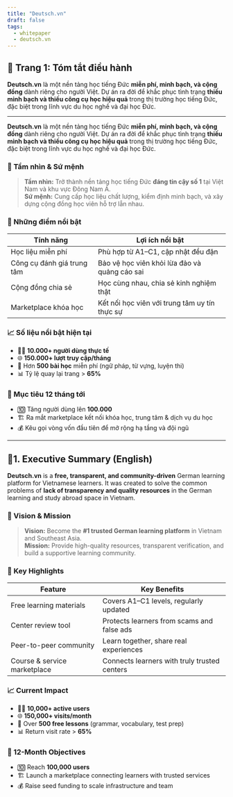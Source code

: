 ```yaml
---
title: "Deutsch.vn"
draft: false
tags:
  - whitepaper
  - deutsch.vn
---
```


## 📄 Trang 1: Tóm tắt điều hành 


**Deutsch.vn** là một nền tảng học tiếng Đức **miễn phí, minh bạch, và cộng đồng** dành riêng cho người Việt. Dự án ra đời để khắc phục tình trạng **thiếu minh bạch và thiếu công cụ học hiệu quả** trong thị trường học tiếng Đức, đặc biệt trong lĩnh vực du học nghề và đại học Đức.

---

**Deutsch.vn** là một nền tảng học tiếng Đức **miễn phí, minh bạch, và cộng đồng** dành riêng cho người Việt. Dự án ra đời để khắc phục tình trạng **thiếu minh bạch và thiếu công cụ học hiệu quả** trong thị trường học tiếng Đức, đặc biệt trong lĩnh vực du học nghề và đại học Đức.

### 🎯 Tầm nhìn & Sứ mệnh

> **Tầm nhìn:** Trở thành nền tảng học tiếng Đức **đáng tin cậy số 1** tại Việt Nam và khu vực Đông Nam Á.  
> **Sứ mệnh:** Cung cấp học liệu chất lượng, kiểm định minh bạch, và xây dựng cộng đồng học viên hỗ trợ lẫn nhau.

### 💎 Những điểm nổi bật

| Tính năng                      | Lợi ích nổi bật                                 |
|-------------------------------|--------------------------------------------------|
| Học liệu miễn phí             | Phù hợp từ A1–C1, cập nhật đều đặn               |
| Công cụ đánh giá trung tâm    | Bảo vệ học viên khỏi lừa đảo và quảng cáo sai    |
| Cộng đồng chia sẻ              | Học cùng nhau, chia sẻ kinh nghiệm thật          |
| Marketplace khóa học          | Kết nối học viên với trung tâm uy tín thực sự    |

### 📈 Số liệu nổi bật hiện tại

- 👨‍🎓 **10.000+ người dùng thực tế**
- 🌐 **150.000+ lượt truy cập/tháng**
- 🧩 Hơn **500 bài học** miễn phí (ngữ pháp, từ vựng, luyện thi)
- 📊 Tỷ lệ quay lại trang > **65%**

### 🚀 Mục tiêu 12 tháng tới

- 🔟 Tăng người dùng lên **100.000**
- 🏗️ Ra mắt marketplace kết nối khóa học, trung tâm & dịch vụ du học
- 💰 Kêu gọi vòng vốn đầu tiên để mở rộng hạ tầng và đội ngũ

---

## **📄1. Executive Summary (English)** 

**Deutsch.vn** is a **free, transparent, and community-driven** German learning platform for Vietnamese learners. It was created to solve the common problems of **lack of transparency and quality resources** in the German learning and study abroad space in Vietnam.

### 🎯 Vision & Mission

> **Vision:** Become the **#1 trusted German learning platform** in Vietnam and Southeast Asia.  
> **Mission:** Provide high-quality resources, transparent verification, and build a supportive learning community.

### 💎 Key Highlights

| Feature                        | Key Benefits                                     |
|-------------------------------|--------------------------------------------------|
| Free learning materials        | Covers A1–C1 levels, regularly updated           |
| Center review tool             | Protects learners from scams and false ads       |
| Peer-to-peer community         | Learn together, share real experiences           |
| Course & service marketplace   | Connects learners with truly trusted centers     |

### 📈 Current Impact

- 👨‍🎓 **10,000+ active users**
- 🌐 **150,000+ visits/month**
- 🧩 Over **500 free lessons** (grammar, vocabulary, test prep)
- 📊 Return visit rate > **65%**

### 🚀 12-Month Objectives

- 🔟 Reach **100,000 users**
- 🏗️ Launch a marketplace connecting learners with trusted services
- 💰 Raise seed funding to scale infrastructure and team
